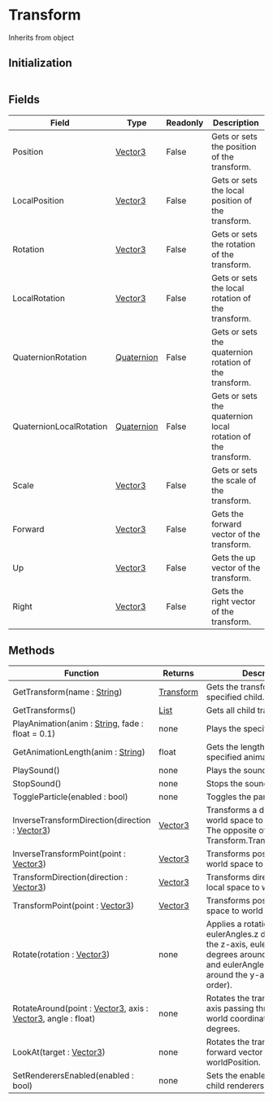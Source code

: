 # Transform
Inherits from object
## Initialization
```csharp
```
## Fields
|Field|Type|Readonly|Description|
|---|---|---|---|
|Position|[Vector3](../Static/Vector3.md)|False|Gets or sets the position of the transform.|
|LocalPosition|[Vector3](../Static/Vector3.md)|False|Gets or sets the local position of the transform.|
|Rotation|[Vector3](../Static/Vector3.md)|False|Gets or sets the rotation of the transform.|
|LocalRotation|[Vector3](../Static/Vector3.md)|False|Gets or sets the local rotation of the transform.|
|QuaternionRotation|[Quaternion](../Static/Quaternion.md)|False|Gets or sets the quaternion rotation of the transform.|
|QuaternionLocalRotation|[Quaternion](../Static/Quaternion.md)|False|Gets or sets the quaternion local rotation of the transform.|
|Scale|[Vector3](../Static/Vector3.md)|False|Gets or sets the scale of the transform.|
|Forward|[Vector3](../Static/Vector3.md)|False|Gets the forward vector of the transform.|
|Up|[Vector3](../Static/Vector3.md)|False|Gets the up vector of the transform.|
|Right|[Vector3](../Static/Vector3.md)|False|Gets the right vector of the transform.|
## Methods
|Function|Returns|Description|
|---|---|---|
|GetTransform(name : [String](../Static/String.md))|[Transform](../Object/Transform.md)|Gets the transform of the specified child.|
|GetTransforms()|[List](../Object/List.md)|Gets all child transforms.|
|PlayAnimation(anim : [String](../Static/String.md), fade : float = 0.1)|none|Plays the specified animation.|
|GetAnimationLength(anim : [String](../Static/String.md))|float|Gets the length of the specified animation.|
|PlaySound()|none|Plays the sound.|
|StopSound()|none|Stops the sound.|
|ToggleParticle(enabled : bool)|none|Toggles the particle system.|
|InverseTransformDirection(direction : [Vector3](../Static/Vector3.md))|[Vector3](../Static/Vector3.md)|Transforms a direction from world space to local space. The opposite of Transform.TransformDirection.|
|InverseTransformPoint(point : [Vector3](../Static/Vector3.md))|[Vector3](../Static/Vector3.md)|Transforms position from world space to local space.|
|TransformDirection(direction : [Vector3](../Static/Vector3.md))|[Vector3](../Static/Vector3.md)|Transforms direction from local space to world space.|
|TransformPoint(point : [Vector3](../Static/Vector3.md))|[Vector3](../Static/Vector3.md)|Transforms position from local space to world space.|
|Rotate(rotation : [Vector3](../Static/Vector3.md))|none|Applies a rotation of eulerAngles.z degrees around the z-axis, eulerAngles.x degrees around the x-axis, and eulerAngles.y degrees around the y-axis (in that order).|
|RotateAround(point : [Vector3](../Static/Vector3.md), axis : [Vector3](../Static/Vector3.md), angle : float)|none|Rotates the transform about axis passing through point in world coordinates by angle degrees.|
|LookAt(target : [Vector3](../Static/Vector3.md))|none|Rotates the transform so the forward vector points at worldPosition.|
|SetRenderersEnabled(enabled : bool)|none|Sets the enabled state of all child renderers.|
